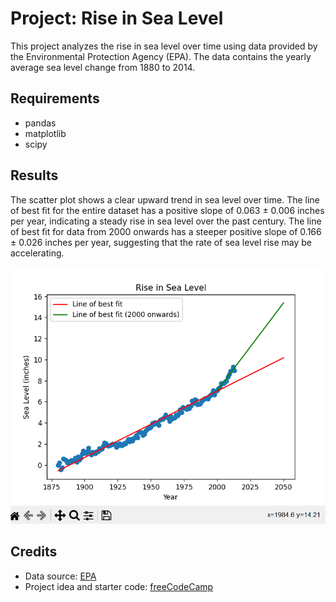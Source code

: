 # Project: Rise in Sea Level

This project analyzes the rise in sea level over time using data provided by the Environmental Protection Agency (EPA). The data contains the yearly average sea level change from 1880 to 2014.

## Requirements

- pandas
- matplotlib
- scipy

## Results

The scatter plot shows a clear upward trend in sea level over time. The line of best fit for the entire dataset has a positive slope of 0.063 ± 0.006 inches per year, indicating a steady rise in sea level over the past century. The line of best fit for data from 2000 onwards has a steeper positive slope of 0.166 ± 0.026 inches per year, suggesting that the rate of sea level rise may be accelerating.

<img src="result.png">

## Credits

- Data source: [EPA](https://www.epa.gov/climate-indicators/climate-change-indicators-sea-level)
- Project idea and starter code: [freeCodeCamp](https://www.freecodecamp.org/learn/data-analysis-with-python/data-analysis-with-python-projects/sea-level-predictor)
